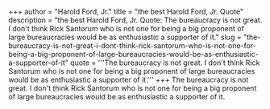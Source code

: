 +++
author = "Harold Ford, Jr."
title = "the best Harold Ford, Jr. Quote"
description = "the best Harold Ford, Jr. Quote: The bureaucracy is not great. I don't think Rick Santorum who is not one for being a big proponent of large bureaucracies would be as enthusiastic a supporter of it."
slug = "the-bureaucracy-is-not-great-i-dont-think-rick-santorum-who-is-not-one-for-being-a-big-proponent-of-large-bureaucracies-would-be-as-enthusiastic-a-supporter-of-it"
quote = '''The bureaucracy is not great. I don't think Rick Santorum who is not one for being a big proponent of large bureaucracies would be as enthusiastic a supporter of it.'''
+++
The bureaucracy is not great. I don't think Rick Santorum who is not one for being a big proponent of large bureaucracies would be as enthusiastic a supporter of it.
